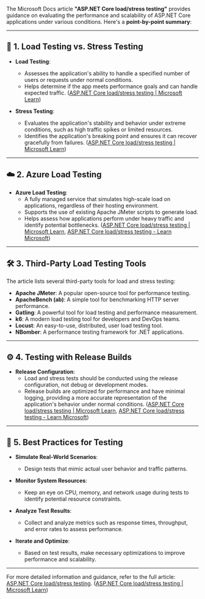 The Microsoft Docs article **"ASP.NET Core load/stress testing"** provides guidance on evaluating the performance and scalability of ASP.NET Core applications under various conditions. Here's a **point-by-point summary**:

---

## 🧪 1. Load Testing vs. Stress Testing

- **Load Testing**:
  - Assesses the application's ability to handle a specified number of users or requests under normal conditions.
  - Helps determine if the app meets performance goals and can handle expected traffic. ([ASP.NET Core load/stress testing | Microsoft Learn](https://learn.microsoft.com/vi-vn/aspnet/core/test/load-tests?view=aspnetcore-9.0&utm_source=chatgpt.com))

- **Stress Testing**:
  - Evaluates the application's stability and behavior under extreme conditions, such as high traffic spikes or limited resources.
  - Identifies the application's breaking point and ensures it can recover gracefully from failures. ([ASP.NET Core load/stress testing | Microsoft Learn](https://learn.microsoft.com/en-us/aspnet/core/test/load-tests?view=aspnetcore-9.0&utm_source=chatgpt.com))

---

## ☁️ 2. Azure Load Testing

- **Azure Load Testing**:
  - A fully managed service that simulates high-scale load on applications, regardless of their hosting environment.
  - Supports the use of existing Apache JMeter scripts to generate load.
  - Helps assess how applications perform under heavy traffic and identify potential bottlenecks. ([ASP.NET Core load/stress testing | Microsoft Learn](https://learn.microsoft.com/vi-vn/aspnet/core/test/load-tests?view=aspnetcore-9.0&utm_source=chatgpt.com), [ASP.NET Core load/stress testing - Learn Microsoft](https://learn.microsoft.com/lb-lu/aspnet/core/test/load-tests?view=aspnetcore-9.0&utm_source=chatgpt.com))

---

## 🛠️ 3. Third-Party Load Testing Tools

The article lists several third-party tools for load and stress testing:

- **Apache JMeter**: A popular open-source tool for performance testing.
- **ApacheBench (ab)**: A simple tool for benchmarking HTTP server performance.
- **Gatling**: A powerful tool for load testing and performance measurement.
- **k6**: A modern load testing tool for developers and DevOps teams.
- **Locust**: An easy-to-use, distributed, user load testing tool.
- **NBomber**: A performance testing framework for .NET applications.

---

## ⚙️ 4. Testing with Release Builds

- **Release Configuration**:
  - Load and stress tests should be conducted using the release configuration, not debug or development modes.
  - Release builds are optimized for performance and have minimal logging, providing a more accurate representation of the application's behavior under normal conditions. ([ASP.NET Core load/stress testing | Microsoft Learn](https://learn.microsoft.com/en-us/aspnet/core/test/load-tests?view=aspnetcore-9.0&utm_source=chatgpt.com), [ASP.NET Core load/stress testing - Learn Microsoft](https://learn.microsoft.com/lb-lu/aspnet/core/test/load-tests?view=aspnetcore-9.0&utm_source=chatgpt.com))

---

## 🧪 5. Best Practices for Testing

- **Simulate Real-World Scenarios**:
  - Design tests that mimic actual user behavior and traffic patterns.

- **Monitor System Resources**:
  - Keep an eye on CPU, memory, and network usage during tests to identify potential resource constraints.

- **Analyze Test Results**:
  - Collect and analyze metrics such as response times, throughput, and error rates to assess performance.

- **Iterate and Optimize**:
  - Based on test results, make necessary optimizations to improve performance and scalability.

---

For more detailed information and guidance, refer to the full article: [ASP.NET Core load/stress testing](https://learn.microsoft.com/en-us/aspnet/core/test/load-tests?view=aspnetcore-9.0). ([ASP.NET Core load/stress testing | Microsoft Learn](https://learn.microsoft.com/en-us/aspnet/core/test/load-tests?view=aspnetcore-9.0&utm_source=chatgpt.com)) 
